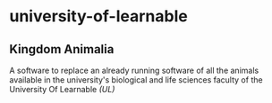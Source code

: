 # university-of-learnable

## Kingdom Animalia

A software to replace an already running software of all the animals available in the university's biological and life sciences faculty of the University Of Learnable _(UL)_
